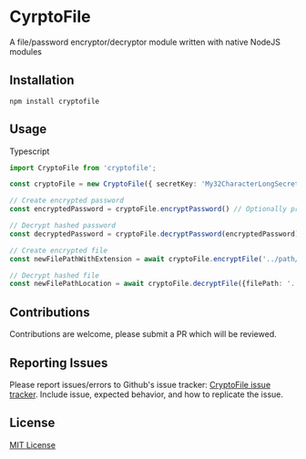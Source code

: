 # CyrptoFile

A file/password encryptor/decryptor module written with native NodeJS modules

## Installation
    npm install cryptofile

## Usage
Typescript
```typescript
import CryptoFile from 'cryptofile';

const cryptoFile = new CryptoFile({ secretKey: 'My32CharacterLongSecretKey123456'}) //Secretkey of length 32 must be provided

// Create encrypted password
const encryptedPassword = cryptoFile.encryptPassword() // Optionally provide password of length 32

// Decrypt hashed password
const decryptedPassword = cryptoFile.decryptPassword(encryptedPassword)

// Create encrypted file
const newFilePathWithExtension = await cryptoFile.encryptFile('../path/to/file') // If filepath was not provided in original instantiation, it must be provided

// Decrypt hashed file
const newFilePathLocation = await cryptoFile.decryptFile({filePath: '../path/to/file'}) //If filepath was not provided in original instantiation, it must be provided
```

## Contributions
Contributions are welcome, please submit a PR which will be reviewed.

## Reporting Issues
Please report issues/errors to Github's issue tracker: [CryptoFile issue tracker](https://github.com/JLuboff/CyrptoFile/issues).
Include issue, expected behavior, and how to replicate the issue.

## License
[MIT License](https://github.com/JLuboff/CyrptoFile/blob/main/LICENSE)